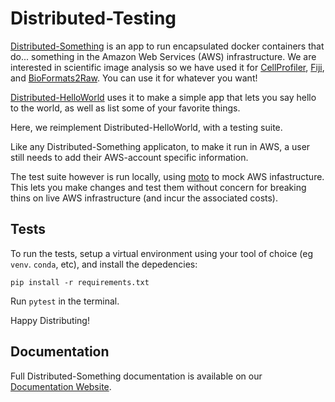 # Distributed-Testing

[Distributed-Something](https://github.com/DistributedScience/Distributed-Something) is an app to run encapsulated docker containers that do... something in the Amazon Web Services (AWS) infrastructure.
We are interested in scientific image analysis so we have used it for [CellProfiler](https://github.com/DistributedScience/Distributed-CellProfiler), [Fiji](https://github.com/DistributedScience/Distributed-Fiji), and [BioFormats2Raw](https://github.com/DistributedScience/Distributed-OmeZarrMaker).
You can use it for whatever you want!

[Distributed-HelloWorld](https://github.com/DistributedScience/Distributed-HelloWorld) uses it to make a simple app that lets you say hello to the world, as well as list some of your favorite things.

Here, we reimplement Distributed-HelloWorld, with a testing suite.

Like any Distributed-Something applicaton, to make it run in AWS, a user still needs to add their AWS-account specific information.

The test suite however is run locally, using [moto](https://docs.getmoto.org/en/latest/) to mock AWS infastructure. This lets you make changes and test them without concern for breaking thins on live AWS infrastructure (and incur the associated costs).

## Tests

To run the tests, setup a virtual environment using your tool of choice (eg `venv`. `conda`, etc), and install the depedencies:

    pip install -r requirements.txt

Run `pytest` in the terminal.

Happy Distributing!

## Documentation
Full Distributed-Something documentation is available on our [Documentation Website](https://distributedscience.github.io/Distributed-Something).
